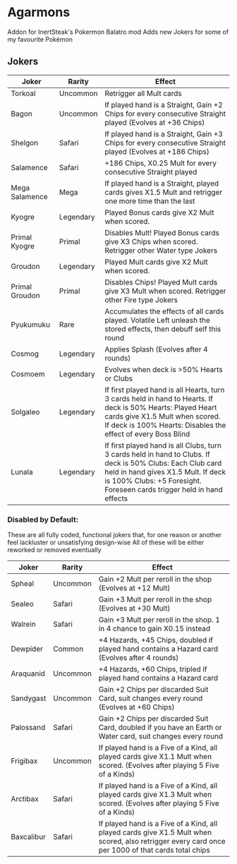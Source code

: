 # Agarmons

Addon for InertSteak's Pokermon Balatro mod
Adds new Jokers for some of my favourite Pokémon

## Jokers

| Joker          | Rarity    | Effect                                                                                                                                                                                                                     |
| -------------- | --------- | -------------------------------------------------------------------------------------------------------------------------------------------------------------------------------------------------------------------------- |
| Torkoal        | Uncommon  | Retrigger all Mult cards                                                                                                                                                                                                   |
| Bagon          | Uncommon  | If played hand is a Straight, Gain +2 Chips for every consecutive Straight played (Evolves at +36 Chips)                                                                                                                   |
| Shelgon        | Safari    | If played hand is a Straight, Gain +3 Chips for every consecutive Straight played (Evolves at +186 Chips)                                                                                                                  |
| Salamence      | Safari    | +186 Chips, X0.25 Mult for every consecutive Straight played                                                                                                                                                               |
| Mega Salamence | Mega      | If played hand is a Straight, played cards gives X1.5 Mult and retrigger one more time than the last                                                                                                                       |
| Kyogre         | Legendary | Played Bonus cards give X2 Mult when scored.                                                                                                                                                                               |
| Primal Kyogre  | Primal    | Disables Mult! Played Bonus cards give X3 Chips when scored. Retrigger other Water type Jokers                                                                                                                             |
| Groudon        | Legendary | Played Mult cards give X2 Mult when scored.                                                                                                                                                                                |
| Primal Groudon | Primal    | Disables Chips! Played Mult cards give X3 Mult when scored. Retrigger other Fire type Jokers                                                                                                                               |
| Pyukumuku      | Rare      | Accumulates the effects of all cards played. Volatile Left unleash the stored effects, then debuff self this round                                                                                                         |
| Cosmog         | Legendary | Applies Splash (Evolves after 4 rounds)                                                                                                                                                                                    |
| Cosmoem        | Legendary | Evolves when deck is >50% Hearts or Clubs                                                                                                                                                                                  |
| Solgaleo       | Legendary | If first played hand is all Hearts, turn 3 cards held in hand to Hearts. If deck is 50% Hearts: Played Heart cards give X1.5 Mult when scored. If deck is 100% Hearts: Disables the effect of every Boss Blind             |
| Lunala         | Legendary | If first played hand is all Clubs, turn 3 cards held in hand to Clubs. If deck is 50% Clubs: Each Club card held in hand gives X1.5 Mult. If deck is 100% Clubs: +5 Foresight. Foreseen cards trigger held in hand effects |

### Disabled by Default:

These are all fully coded, functional jokers that, for one reason or another feel lackluster or unsatisfying design-wise
All of these will be either reworked or removed eventually

| Joker      | Rarity   | Effect                                                                                                                                             |
| ---------- | -------- | -------------------------------------------------------------------------------------------------------------------------------------------------- |
| Spheal     | Uncommon | Gain +2 Mult per reroll in the shop (Evolves at +12 Mult)                                                                                          |
| Sealeo     | Safari   | Gain +3 Mult per reroll in the shop (Evolves at +30 Mult)                                                                                          |
| Walrein    | Safari   | Gain +3 Mult per reroll in the shop. 1 in 4 chance to gain X0.15 instead                                                                           |
| Dewpider   | Common   | +4 Hazards, +45 Chips, doubled if played hand contains a Hazard card (Evolves after 4 rounds)                                                      |
| Araquanid  | Uncommon | +4 Hazards, +60 Chips, tripled if played hand contains a Hazard card                                                                               |
| Sandygast  | Uncommon | Gain +2 Chips per discarded Suit Card, suit changes every round (Evolves at +60 Chips)                                                             |
| Palossand  | Safari   | Gain +2 Chips per discarded Suit Card, doubled if you have an Earth or Water card, suit changes every round                                        |
| Frigibax   | Uncommon | If played hand is a Five of a Kind, all played cards give X1.1 Mult when scored. (Evolves after playing 5 Five of a Kinds)                         |
| Arctibax   | Safari   | If played hand is a Five of a Kind, all played cards give X1.3 Mult when scored. (Evolves after playing 5 Five of a Kinds)                         |
| Baxcalibur | Safari   | If played hand is a Five of a Kind, all played cards give X1.5 Mult when scored, also retrigger every card once per 1000 of that cards total chips |
